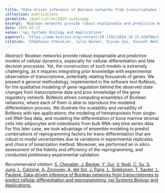 ```yaml
---
title: "Data-driven inference of Boolean networks from transcriptomes to predict cellular differentiation and reprogramming"
collection: publications
permalink: /publication/2025-sysbioapp
excerpt: 'Boolean networks provide robust explainable and predictive models of cellular dynamics, especially for cellular differentiation and fate decision processes. Yet, the construction of such models is extremely challenging, as it requires integrating prior knowledge with experimental observation of transcriptome, potentially relating thousands of genes. We present a general methodology, implemented in the software tool BoNesis, for the qualitative modeling of gene regulation behind the observed state changes from transcriptome data and prior knowledge of the gene regulatory network. BoNesis allows computing ensembles of Boolean networks, where each of them is able to reproduce the modeled differentiation process. We illustrate the scalability and versatility of BoNesis with two applications: the modeling of hematopoiesis from single-cell RNA-Seq data, and modeling the differentiation of bone marrow stromal cells into adipocytes and osteoblasts from bulk RNA-seq time series data. For this later case, we took advantage of ensemble modeling to predict combinations of reprogramming factors for trans-differentiation that are robust to model uncertainties due to variations in experimental replicates and choice of binarization method. Moreover, we performed an in silico assessment of the fidelity and efficiency of the reprogramming, and conducted preliminary experimental validation.'
date: 2025-07-17
venue: 'npj Systems Biology and Applications'
paperurl: 'https://www.biorxiv.org/content/10.1101/2024.10.21.618706v1'
citation: 'Stéphanie Chevalier, Julia Becker, Yujuan Gui, Vincent Noël, Cui Su, Sascha Jung, Laurence Calzone, Andrei Zinovyev, Antonio del Sol, Jun Pang, Lasse Sinkkonen, Thomas Sauter, Loïc Paulevé. Data-driven inference of Boolean networks from transcriptomes to predict cellular differentiation and reprogramming. npj Systems Biology and Applications, 2025.'
---
```


*Abstract:* Boolean networks provide robust explainable and predictive models of cellular dynamics, especially for cellular differentiation and fate decision processes. Yet, the construction of such models is extremely challenging, as it requires integrating prior knowledge with experimental observation of transcriptome, potentially relating thousands of genes. We present a general methodology, implemented in the software tool BoNesis, for the qualitative modeling of gene regulation behind the observed state changes from transcriptome data and prior knowledge of the gene regulatory network. BoNesis allows computing ensembles of Boolean networks, where each of them is able to reproduce the modeled differentiation process. We illustrate the scalability and versatility of BoNesis with two applications: the modeling of hematopoiesis from single-cell RNA-Seq data, and modeling the differentiation of bone marrow stromal cells into adipocytes and osteoblasts from bulk RNA-seq time series data. For this later case, we took advantage of ensemble modeling to predict combinations of reprogramming factors for trans-differentiation that are robust to model uncertainties due to variations in experimental replicates and choice of binarization method. Moreover, we performed an in silico assessment of the fidelity and efficiency of the reprogramming, and conducted preliminary experimental validation.

*Recommended citation:* [S. Chevalier, J. Becker, Y. Gui, V. Noël, C. Su, S. Jung, L. Calzone, A. Zinovyev, A. del Sol, J. Pang, L. Sinkkonen, T. Sauter, L. Paulevé. Data-driven inference of Boolean networks from transcriptomes to predict cellular differentiation and reprogramming. npj Systems Biology and Applications.](http://stephaniechevalier.github.io/files/sysbioapp.bib)
